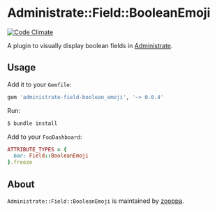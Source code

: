 # Administrate::Field::BooleanEmoji

[![Code Climate](https://codeclimate.com/github/zooppa/administrate-field-boolean_emoji/badges/gpa.svg)](https://codeclimate.com/github/zooppa/administrate-field-boolean_emoji)

A plugin to visually display boolean fields in [Administrate].

## Usage

Add it to your `Gemfile`:

```ruby
gem 'administrate-field-boolean_emoji', '~> 0.0.4'
```

Run:

```bash
$ bundle install
```

Add to your `FooDashboard`:

```ruby
ATTRIBUTE_TYPES = {
  bar: Field::BooleanEmoji
}.freeze
```

## About

`Administrate::Field::BooleanEmoji` is maintained by [zooppa].

[administrate]: https://github.com/thoughtbot/administrate
[zooppa]: https://www.zooppa.com/
